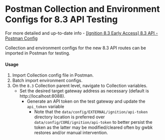 # Postman Collection and Environment Configs for 8.3 API Testing

For more detailed and up-to-date info - [[Ignition 8.3 Early Access] 8.3 API - Postman Config](https://forum.inductiveautomation.com/t/8-3-api-postman-config-github/93935)

Collection and environment configs for the new 8.3 API routes can be imported in Postman for testing.

#### Usage
1. Import Collection config file in Postman.
2. Batch import environment configs.
3. On the `8.3` Collection parent level, navigate to Collection variables.
	- Set the desired target gateway address as necessary (default is http://localhost:8088).
      - Generate an API token on the test gateway and update the `api_token` variable
        - Note that the `data/config/EXTERNAL/ignition/api-token` directory location is preferred over `data/config/CORE/ignition/api-token` to better persist the token as the latter may be modified/cleared often by gwbk restores and/or manual intervention.